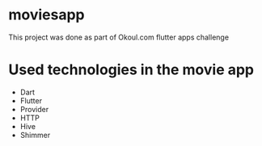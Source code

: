 # moviesapp
This project was done as part of Okoul.com flutter apps challenge

# Used technologies in the movie app
* Dart
* Flutter
* Provider
* HTTP
* Hive
* Shimmer
